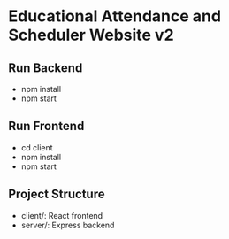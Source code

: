 # Educational Attendance and Scheduler Website v2

## Run Backend
- npm install
- npm start

## Run Frontend
- cd client
- npm install
- npm start

## Project Structure
- client/: React frontend
- server/: Express backend

